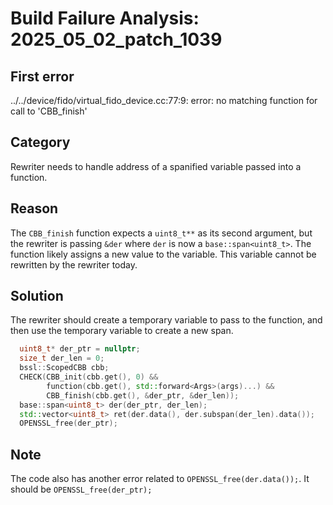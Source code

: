 # Build Failure Analysis: 2025_05_02_patch_1039

## First error

../../device/fido/virtual_fido_device.cc:77:9: error: no matching function for call to 'CBB_finish'

## Category
Rewriter needs to handle address of a spanified variable passed into a function.

## Reason
The `CBB_finish` function expects a `uint8_t**` as its second argument, but the rewriter is passing `&der` where `der` is now a `base::span<uint8_t>`. The function likely assigns a new value to the variable. This variable cannot be rewritten by the rewriter today.

## Solution
The rewriter should create a temporary variable to pass to the function, and then use the temporary variable to create a new span.

```c++
  uint8_t* der_ptr = nullptr;
  size_t der_len = 0;
  bssl::ScopedCBB cbb;
  CHECK(CBB_init(cbb.get(), 0) &&
        function(cbb.get(), std::forward<Args>(args)...) &&
        CBB_finish(cbb.get(), &der_ptr, &der_len));
  base::span<uint8_t> der(der_ptr, der_len);
  std::vector<uint8_t> ret(der.data(), der.subspan(der_len).data());
  OPENSSL_free(der_ptr);
```

## Note
The code also has another error related to `OPENSSL_free(der.data());`. It should be `OPENSSL_free(der_ptr);`
```